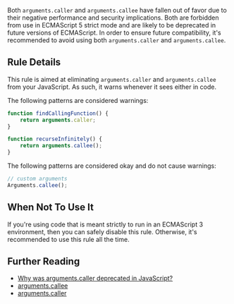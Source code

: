 Both `arguments.caller` and `arguments.callee` have fallen out of favor due to their negative performance and security implications. Both are forbidden from use in ECMAScript 5 strict mode and are likely to be deprecated in future versions of ECMAScript. In order to ensure future compatibility, it's recommended to avoid using both `arguments.caller` and `arguments.callee`.

## Rule Details

This rule is aimed at eliminating `arguments.caller` and `arguments.callee` from your JavaScript. As such, it warns whenever it sees either in code.

The following patterns are considered warnings:

```js
function findCallingFunction() {
    return arguments.caller;
}

function recurseInfinitely() {
    return arguments.callee();
}
```

The following patterns are considered okay and do not cause warnings:

```js
// custom arguments
Arguments.callee();
```

## When Not To Use It

If you're using code that is meant strictly to run in an ECMAScript 3 environment, then you can safely disable this rule. Otherwise, it's recommended to use this rule all the time.

## Further Reading

* [Why was arguments.caller deprecated in JavaScript?](http://stackoverflow.com/questions/103598/why-was-the-arguments-callee-caller-property-deprecated-in-javascript)
* [arguments.callee](https://developer.mozilla.org/en-US/docs/Web/JavaScript/Reference/Functions_and_function_scope/arguments/callee)
* [arguments.caller](https://developer.mozilla.org/en-US/docs/Web/JavaScript/Reference/Functions_and_function_scope/arguments/caller)

